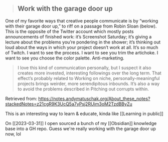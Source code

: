 >##  Work with the garage door up
One of my favorite ways that creative people communicate is by “working with their garage door up,” to riff on a passage from Robin Sloan (below). This is the opposite of the Twitter account which mostly posts announcements of finished work: it’s Screenshot Saturday; it’s giving a lecture about the problems you’re pondering in the shower; it’s thinking out loud about the ways in which your project doesn’t work at all. It’s so much of Twitch. I want to see the process. I want to see you trim the artichoke. I want to see you choose the color palette. Anti-marketing.
> 
>I love this kind of communication personally, but I suspect it also creates more invested, interesting followings over the long term. That effect’s probably related to Working on niche, personally-meaningful projects brings weirder, more serendipitous inbounds. It’s also a way to avoid the problems described in Pitching out corrupts within.

Retrieved from: https://notes.andymatuschak.org/About_these_notes?stackedNotes=z21cgR9K3UcQ5a7yPsj2RUim3oM2TzdBByZu

This is an interesting way to learn & educate, kinda like [[Learning in public]]

On [[2023-03-31]] I open sourced a bunch of my [[Obsidian]] knowledge base into a GH repo. Guess we're really working with the garage door up now, lol

